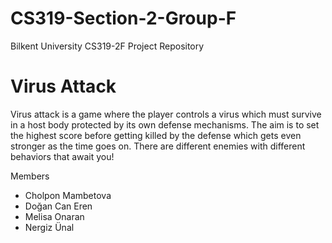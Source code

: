 
# CS319-Section-2-Group-F
Bilkent University CS319-2F Project Repository

# Virus Attack
Virus attack is a game where the player controls a virus which must survive in a host body protected by its own defense mechanisms. The aim is to set the highest score before getting killed by the defense which gets even stronger as the time goes on. There are different enemies with different behaviors that await you!

Members

* Cholpon Mambetova
* Doğan Can Eren
* Melisa Onaran
* Nergiz Ünal
